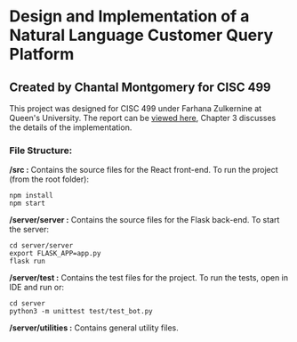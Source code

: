 # Design and Implementation of a Natural Language Customer Query Platform
## Created by Chantal Montgomery for CISC 499

This project was designed for CISC 499 under Farhana Zulkernine at Queen's University. The report can be [viewed here](https://docs.google.com/document/d/1QkAHASgwy4FDjfv_ayqTMMU3lFfY0fvXD_mBXJDqVaE/edit?usp=sharing), Chapter 3 discusses the details of the implementation.

### File Structure:
**/src :** Contains the source files for the React front-end. To run the project (from the root folder):
```
npm install
npm start
```

**/server/server :** Contains the source files for the Flask back-end. To start the server:
```
cd server/server
export FLASK_APP=app.py
flask run
```

**/server/test :** Contains the test files for the project. To run the tests, open in IDE and run or:
```
cd server
python3 -m unittest test/test_bot.py
```

**/server/utilities :** Contains general utility files.
